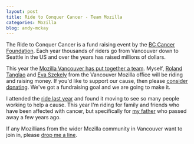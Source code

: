 ```yaml
---
layout: post
title: Ride to Conquer Cancer - Team Mozilla
categories: Mozilla
blog: andy-mckay
---
```


The Ride to Conquer Cancer is a fund raising event by the <a href="http://bccancerfoundation.com/">BC Cancer Foundation</a>. Each year thousands of riders go from Vancouver down to Seattle in the US and over the years has raised millions of dollars.

This year the <a href="http://www.conquercancer.ca/goto/mozilla">Mozilla Vancouver has put together a team</a>. Myself, <a href="http://www.conquercancer.ca/site/TR/Ride/Vancouver2017?px=4189838&pg=personal&fr_id=1593">Roland Tanglao</a> and <a href="http://www.conquercancer.ca/site/TR/Ride/Vancouver2017?px=4242971&pg=personal&fr_id=1593">Eva Szekely</a> from the Vancouver Mozilla office will be riding and raising money. If you'd like to support our cause, then please <a href="http://www.conquercancer.ca/goto/mozilla">consider donating</a>. We've got a fundraising goal and we are going to make it.

I attended the <a href="https://mckay.pub/2016-08-29-luxury/">ride last year</a> and found it moving to see so many people working to help a cause. This year I'm riding for family and friends who have been affected with cancer, but specifically for <a href="https://mckay.pub/2016-01-25-robbie-burns/">my father</a> who passed away a few years ago.

If any Mozillians from the wider Mozilla community in Vancouver want to join in, please <a href="mailto:andy@mckay.pub">drop me a line</a>.
